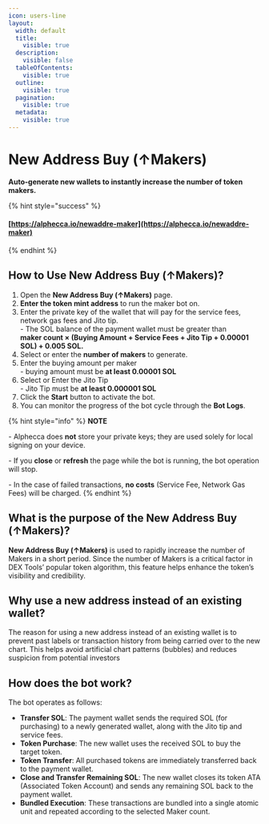 ```yaml
---
icon: users-line
layout:
  width: default
  title:
    visible: true
  description:
    visible: false
  tableOfContents:
    visible: true
  outline:
    visible: true
  pagination:
    visible: true
  metadata:
    visible: true
---
```


# New Address Buy (↑Makers)

**Auto-generate new wallets to instantly increase the number of token makers.**

{% hint style="success" %}
#### [https://alphecca.io/newaddre-maker](https://alphecca.io/newaddre-maker)
{% endhint %}

## How to Use **New Address Buy (↑Makers)**?&#x20;

1. Open the **New Address Buy (↑Makers)** page.
2. **Enter the token mint address** to run the maker bot on.
3. Enter the private key of the wallet that will pay for the service fees, network gas fees and Jito tip.\
   \- The SOL balance of the payment wallet must be greater than\
   **maker count × (Buying Amount + Service Fees + Jito Tip + 0.00001 SOL) + 0.005 SOL.**
4. Select or enter the **number of makers** to generate.
5. Enter the buying amount per maker\
   \- buying amount must be **at least 0.00001 SOL**
6. Select or Enter the Jito Tip\
   \- Jito Tip must be **at least 0.000001 SOL**
7. Click the **Start** button to activate the bot.
8. You can monitor the progress of the bot cycle through the **Bot Logs**.

{% hint style="info" %}
**NOTE**

\- Alphecca does **not** store your private keys; they are used solely for local signing on your device.

\- If you **close** or **refresh** the page while the bot is running, the bot operation will stop.

\- In the case of failed transactions, **no costs** (Service Fee, Network Gas Fees) will be charged.
{% endhint %}

## What is the purpose of the **New Address Buy (↑Makers)**?

**New Address Buy (↑Makers)** is used to rapidly increase the number of Makers in a short period. Since the number of Makers is a critical factor in DEX Tools’ popular token algorithm, this feature helps enhance the token’s visibility and credibility.

## Why use a new address instead of an existing wallet?

The reason for using a new address instead of an existing wallet is to prevent past labels or transaction history from being carried over to the new chart. This helps avoid artificial chart patterns (bubbles) and reduces suspicion from potential investors

## How does the bot work?

The bot operates as follows:

* **Transfer SOL**: The payment wallet sends the required SOL (for purchasing) to a newly generated wallet, along with the Jito tip and service fees.
* **Token Purchase**: The new wallet uses the received SOL to buy the target token.
* **Token Transfer**: All purchased tokens are immediately transferred back to the payment wallet.
* **Close and Transfer Remaining SOL**: The new wallet closes its token ATA (Associated Token Account) and sends any remaining SOL back to the payment wallet.
* **Bundled Execution**: These transactions are bundled into a single atomic unit and repeated according to the selected Maker count.
